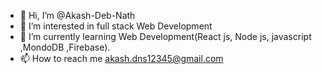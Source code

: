 - 👋 Hi, I’m @Akash-Deb-Nath
- 👀 I’m interested in full stack Web Development
- 🌱 I’m currently learning Web Development(React js, Node js, javascript ,MondoDB ,Firebase).
- 📫 How to reach me akash.dns12345@gmail.com

<!---
Akash-Deb-Nath/Akash-Deb-Nath is a ✨ special ✨ repository because its `README.md` (this file) appears on your GitHub profile.
You can click the Preview link to take a look at your changes.
--->
